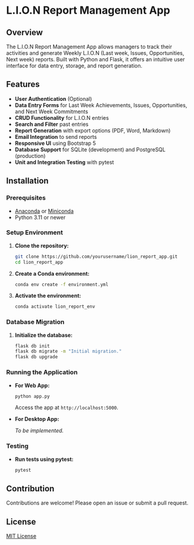 # L.I.O.N Report Management App

## Overview

The L.I.O.N Report Management App allows managers to track their activities and generate Weekly L.I.O.N (Last week, Issues, Opportunities, Next week) reports. Built with Python and Flask, it offers an intuitive user interface for data entry, storage, and report generation.

## Features

- **User Authentication** (Optional)
- **Data Entry Forms** for Last Week Achievements, Issues, Opportunities, and Next Week Commitments
- **CRUD Functionality** for L.I.O.N entries
- **Search and Filter** past entries
- **Report Generation** with export options (PDF, Word, Markdown)
- **Email Integration** to send reports
- **Responsive UI** using Bootstrap 5
- **Database Support** for SQLite (development) and PostgreSQL (production)
- **Unit and Integration Testing** with pytest

## Installation

### Prerequisites

- [Anaconda](https://www.anaconda.com/) or [Miniconda](https://docs.conda.io/en/latest/miniconda.html)
- Python 3.11 or newer

### Setup Environment

1. **Clone the repository:**

    ```bash
    git clone https://github.com/yourusername/lion_report_app.git
    cd lion_report_app
    ```

2. **Create a Conda environment:**

    ```bash
    conda env create -f environment.yml
    ```

3. **Activate the environment:**

    ```bash
    conda activate lion_report_env
    ```

### Database Migration

1. **Initialize the database:**

    ```bash
    flask db init
    flask db migrate -m "Initial migration."
    flask db upgrade
    ```

### Running the Application

- **For Web App:**

    ```bash
    python app.py
    ```

    Access the app at `http://localhost:5000`.

- **For Desktop App:**

    *To be implemented.*

### Testing

- **Run tests using pytest:**

    ```bash
    pytest
    ```

## Contribution

Contributions are welcome! Please open an issue or submit a pull request.

## License

[MIT License](LICENSE)
